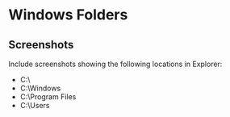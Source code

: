 # Windows Folders

## Screenshots

Include screenshots showing the following locations in Explorer:

* C:\ 
* C:\Windows
* C:\Program Files
* C:\Users
